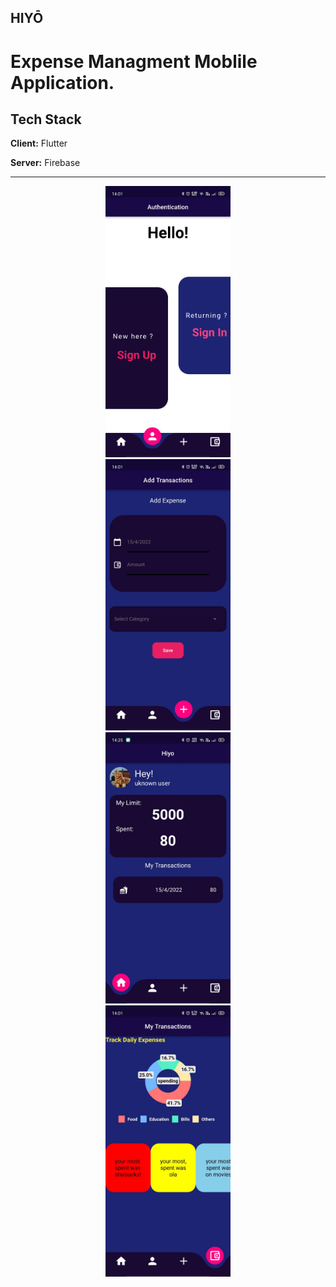 
## HIYŌ
# Expense Managment Moblile Application.

## Tech Stack

**Client:** Flutter

**Server:** Firebase

---

<div align="center">
<img width="200" src="assets/HIYO_IMG/AuthPage.jpg"/>
</div>
<div align="center">
<img width="200" src="assets/HIYO_IMG/CreatePage.jpg"/>
</div>
<div align="center">
<img width="200" src="assets/HIYO_IMG/HomePage.jpg"/>
</div>
<div align="center">
<img width="200" src="assets/HIYO_IMG/StatsPage.jpg"/>
</div>




